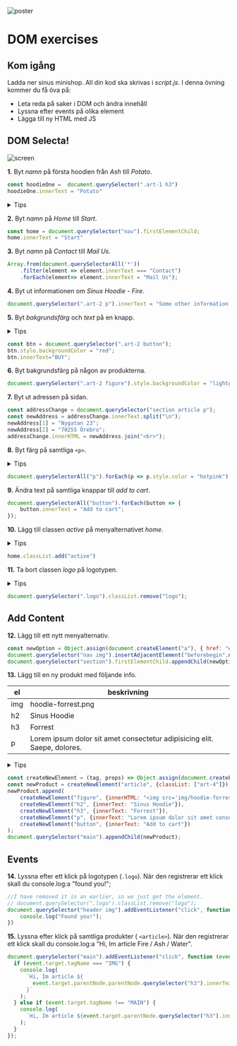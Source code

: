 ![poster](poster.png)

# DOM exercises
## Kom igång 
Ladda ner sinus minishop. All din kod ska skrivas i *script.js*.
I denna övning kommer du få öva på:

- Leta reda på saker i DOM och ändra innehåll
- Lyssna efter events på olika element
- Lägga till ny HTML med JS


## DOM Selecta!
![screen](screen.png)

**1.** Byt *namn* på första hoodien från *Ash* till *Potato*.
```js
const hoodieOne =  document.querySelector(".art-1 h3")
hoodieOne.innerText = "Potato"
```

<details>
    <summary>Tips</summary>
    använd .innerText
</details>

**2.** Byt *namn* på *Home* till *Start*.
```js
const home = document.querySelector("nav").firstElementChild;
home.innerText = "Start"
```

**3.** Byt *namn* på *Contact* till *Mail Us*.
```js
Array.from(document.querySelectorAll('*'))
    .filter(element => element.innerText === "Contact")
    .forEach(element=> element.innerText = "Mail Us");
```

**4.** Byt ut informationen om *Sinus Hoodie  - Fire*.
```js
document.querySelector(".art-2 p").innerText = "Some other information about this hoodie";
```

**5.** Byt *bakgrundsfärg* och *text* på en knapp.

<details>
    <summary>Tips</summary>
    använd el.style.backgroundColor
</details>

```js
const btn = document.querySelector(".art-2 button");
btn.style.backgroundColor = "red";
btn.innerText="BUY";
```

**6.** Byt bakgrundsfärg på någon av produkterna.
```js
document.querySelector(".art-2 figure").style.backgroundColor = "lightgreen"
```

**7.** Byt ut adressen på sidan.
```js
const addressChange = document.querySelector("section article p");
const newAddress = addressChange.innerText.split("\n");
newAddress[1] = "Nygatan 23";
newAddress[2] = "70255 Örebro";
addressChange.innerHTML = newAddress.join("<br>");
```

**8.** Byt färg på samtliga `<p>`.
<details>
    <summary>Tips</summary>
    använd .querySelectorAll()
</details>

```js
document.querySelectorAll("p").forEach(p => p.style.color = "hotpink");
```

**9.** Ändra text på samtliga knappar till *add to cart*.
```js
document.querySelectorAll("button").forEach(button => {
    button.innerText = "Add to cart";
});
```

**10.** Lägg till classen *active* på menyalternativet *home*.
<details>
    <summary>Tips</summary>
    använd el.classList.add()
</details>

```js
home.classList.add("active") 
```
**11.** Ta bort classen *logo* på logotypen.
<details>
    <summary>Tips</summary>
    använd el.classList.remove()
</details>

```js
document.querySelector(".logo").classList.remove("logo");
```

## Add Content

**12.** Lägg till ett nytt menyalternativ.
```js
const newOption = Object.assign(document.createElement("a"), { href: "#", innerText: "New Option" });
document.querySelector("nav img").insertAdjacentElement("beforebegin",newOption);
document.querySelector("section").firstElementChild.appendChild(newOption);
```

**13.** Lägg till en ny produkt med följande info.

|el|beskrivning|
|---|---|
|img |hoodie-forrest.png|
|h2 | Sinus Hoodie |
|h3 |Forrest|
|p|Lorem ipsum dolor sit amet consectetur adipisicing elit. Saepe, dolores.|

<details>
    <summary>Tips</summary>
    använd el.insertAdjecentHTML('beforeend',...)
</details>

```js
const createNewElement = (tag, props) => Object.assign(document.createElement(tag), props);
const newProduct = createNewElement("article", {classList: ["art-4"]});
newProduct.append(
    createNewElement("figure", {innerHTML: "<img src='img/hoodie-forrest.png' alt='hoodie'/>"   }),
    createNewElement("h2", {innerText: "Sinus Hoodie"}),
    createNewElement("h3", {innerText: "Forrest"}),
    createNewElement("p", {innerText: "Lorem ipsum dolor sit amet consectetur adipisicing elit. Saepe, dolores."}),
    createNewElement("button", {innerText: "Add to cart"})
);
document.querySelector("main").appendChild(newProduct);
```

## Events
**14.** Lyssna efter ett klick på logotypen (```.logo```). När den registrerar ett klick skall du console.log:a "found you!";

```js
//I have removed it in an earlier, so we just get the element.
// document.querySelector(".logo").classList.remove("logo");
document.querySelector("header img").addEventListener("click", function(){
    console.log("Found you!");
})
```

**15.** Lyssna efter klick på samtliga produkter ( ```<article>```). När den registrerar ett klick skall du console.log:a "Hi, Im article Fire / Ash / Water".
```js
document.querySelector("main").addEventListener("click", function (event) {
  if (event.target.tagName === "IMG") {
    console.log(
      `Hi, Im article ${
        event.target.parentNode.parentNode.querySelector("h3").innerText
      }`
    );
  } else if (event.target.tagName !== "MAIN") {
    console.log(
      `Hi, Im article ${event.target.parentNode.querySelector("h3").innerText}`
    );
  }
});

```
